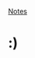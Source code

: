 [Notes](https://github.com/Mousorgsky/Hack/files/8793755/pdfcoffee.com_ceh-practical-notes-pdf-free.pdf)
# :)
